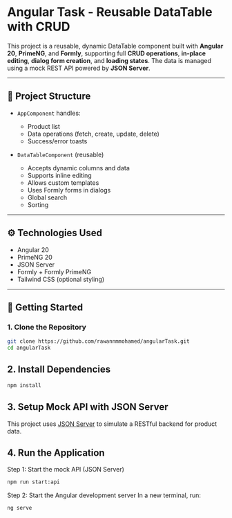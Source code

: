 # Angular Task - Reusable DataTable with CRUD 

This project is a reusable, dynamic DataTable component built with **Angular 20**, **PrimeNG**, and **Formly**, supporting full **CRUD operations**, **in-place editing**, **dialog form creation**, and **loading states**. The data is managed using a mock REST API powered by **JSON Server**.

---

## 📁 Project Structure

- `AppComponent` handles:
  - Product list
  - Data operations (fetch, create, update, delete)
  - Success/error toasts

- `DataTableComponent` (reusable)
  - Accepts dynamic columns and data
  - Supports inline editing
  - Allows custom templates
  - Uses Formly forms in dialogs
  - Global search
  - Sorting

---

## ⚙️ Technologies Used

- Angular 20
- PrimeNG 20
- JSON Server
- Formly + Formly PrimeNG
- Tailwind CSS (optional styling)

---

## 🚀 Getting Started

### 1. Clone the Repository

```bash
git clone https://github.com/rawannmmohamed/angularTask.git
cd angularTask
```

## 2. Install Dependencies

```bash
npm install 
```

## 3. Setup Mock API with JSON Server

This project uses [JSON Server](https://github.com/typicode/json-server) to simulate a RESTful backend for product data.


## 4. Run the Application
   Step 1: Start the mock API (JSON Server)
  ```bash
npm run start:api
```
   Step 2: Start the Angular development server
  In a new terminal, run:

```bash
ng serve
